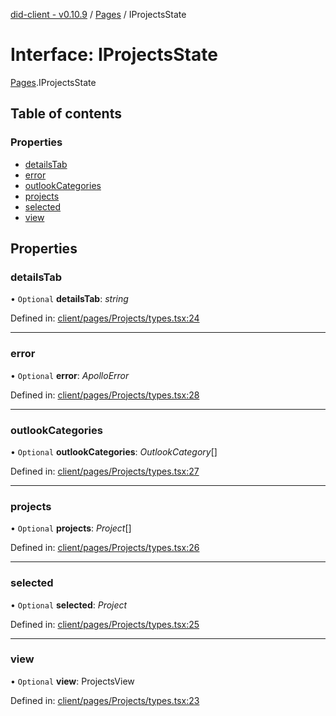 [did-client - v0.10.9](../README.md) / [Pages](../modules/pages.md) / IProjectsState

# Interface: IProjectsState

[Pages](../modules/pages.md).IProjectsState

## Table of contents

### Properties

- [detailsTab](pages.iprojectsstate.md#detailstab)
- [error](pages.iprojectsstate.md#error)
- [outlookCategories](pages.iprojectsstate.md#outlookcategories)
- [projects](pages.iprojectsstate.md#projects)
- [selected](pages.iprojectsstate.md#selected)
- [view](pages.iprojectsstate.md#view)

## Properties

### detailsTab

• `Optional` **detailsTab**: *string*

Defined in: [client/pages/Projects/types.tsx:24](https://github.com/Puzzlepart/did/blob/dev/client/pages/Projects/types.tsx#L24)

___

### error

• `Optional` **error**: *ApolloError*

Defined in: [client/pages/Projects/types.tsx:28](https://github.com/Puzzlepart/did/blob/dev/client/pages/Projects/types.tsx#L28)

___

### outlookCategories

• `Optional` **outlookCategories**: *OutlookCategory*[]

Defined in: [client/pages/Projects/types.tsx:27](https://github.com/Puzzlepart/did/blob/dev/client/pages/Projects/types.tsx#L27)

___

### projects

• `Optional` **projects**: *Project*[]

Defined in: [client/pages/Projects/types.tsx:26](https://github.com/Puzzlepart/did/blob/dev/client/pages/Projects/types.tsx#L26)

___

### selected

• `Optional` **selected**: *Project*

Defined in: [client/pages/Projects/types.tsx:25](https://github.com/Puzzlepart/did/blob/dev/client/pages/Projects/types.tsx#L25)

___

### view

• `Optional` **view**: ProjectsView

Defined in: [client/pages/Projects/types.tsx:23](https://github.com/Puzzlepart/did/blob/dev/client/pages/Projects/types.tsx#L23)
